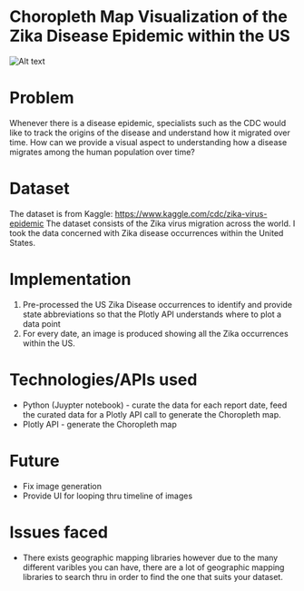 # Choropleth Map Visualization of the Zika Disease Epidemic within the US

![Alt text](https://www.dropbox.com/s/zjejfocdqak76oo/4_20_2016.png?dl=0 "Optional title")
# Problem #
Whenever there is a disease epidemic, specialists such as the CDC would like to track the origins of the disease and understand how it migrated over time. How can we provide a visual aspect to understanding how a disease migrates among the human population over time?

# Dataset #
The dataset is from Kaggle: https://www.kaggle.com/cdc/zika-virus-epidemic
The dataset consists of the Zika virus migration across the world. I took the data concerned with Zika disease occurrences within the United States.

# Implementation #
1) Pre-processed the US Zika Disease occurrences to identify and provide state abbreviations so that the Plotly API understands where to plot a data point
2) For every date, an image is produced showing all the Zika occurrences within the US.

# Technologies/APIs used #
- Python (Juypter notebook) - curate the data for each report date, feed the curated data for a Plotly API call to generate the Choropleth map. 
- Plotly API - generate the Choropleth map

# Future #
- Fix image generation
- Provide UI for looping thru timeline of images

# Issues faced #
- There exists geographic mapping libraries however due to the many different varibles you can have, there are a lot of geographic mapping libraries to search thru in order to find the one that suits your dataset.
